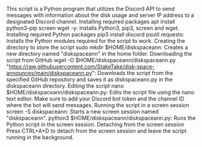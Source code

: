 This script is a Python program that utilizes the Discord API to send messages with information about the disk usage and server IP address to a designated Discord channel. 
Installing required packages
apt install python3-pip screen wget -y: Installs Python3, pip3, screen and wget.
Installing required Python packages
pip3 install discord psutil requests: Installs the Python modules required for the script to work.
Creating the directory to store the script
sudo mkdir $HOME/diskspaceann: Creates a new directory named "diskspaceann" in the home folder.
Downloading the script from GitHub
wget -O $HOME/diskspaceann/diskspaceann.py "https://raw.githubusercontent.com/StakeTake/disk-space-announces/main/diskspaceann.py": Downloads the script from the specified GitHub repository and saves it as diskspaceann.py in the diskspaceann directory.
Editing the script
nano $HOME/diskspaceann/diskspaceann.py: Edits the script file using the nano text editor. Make sure to add your Discord bot token and the channel ID where the bot will send messages.
Running the script in a screen session
screen -S diskspaceann: Starts a new screen session named "diskspaceann".
python3 $HOME/diskspaceann/diskspaceann.py: Runs the Python script in the screen session.
Detaching from the screen session
Press CTRL+A+D to detach from the screen session and leave the script running in the background.

